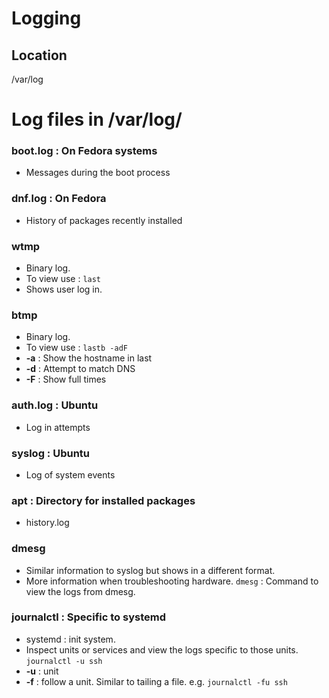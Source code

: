 # Logging

## Location
/var/log

# Log files in /var/log/

### boot.log : On Fedora systems
- Messages during the boot process

### dnf.log : On Fedora
- History of packages recently installed

### wtmp
- Binary log.
- To view use : `last`
- Shows user log in.

### btmp
- Binary log.
- To view use : `lastb -adF`
- **-a** : Show the hostname in last
- **-d** : Attempt to match DNS
- **-F** : Show full times

### auth.log : Ubuntu
- Log in attempts

### syslog : Ubuntu
- Log of system events

### apt : Directory for installed packages
- history.log

### dmesg
- Similar information to syslog but shows in a different format.
- More information when troubleshooting hardware.
`dmesg` : Command to view the logs from dmesg.

### journalctl : Specific to systemd
- systemd : init system.
- Inspect units or services and view the logs specific to those units.
`journalctl -u ssh`
- **-u** : unit
- **-f** : follow a unit. Similar to tailing a file. e.g. `journalctl -fu ssh`
